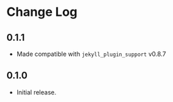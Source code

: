 # Change Log

## 0.1.1

* Made compatible with `jekyll_plugin_support` v0.8.7


## 0.1.0

* Initial release.

